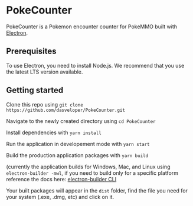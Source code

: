 # PokeCounter

PokeCounter is a Pokemon encounter counter for PokeMMO built with [Electron](https://www.electronjs.org/).

## Prerequisites

To use Electron, you need to install Node.js. We recommend that you use the latest LTS version available.

## Getting started

Clone this repo using `git clone https://github.com/dasveloper/PokeCounter.git`

Navigate to the newly created directory using `cd PokeCounter`

Install dependencies with `yarn install`

Run the application in developement mode with `yarn start`

Build the production application packages with `yarn build`

(currently the application builds for Windows, Mac, and Linux using `electron-builder -mwl`, if you need to build only for a specific platform reference the docs here: [electron-builder CLI](https://www.electron.build/cli)

Your built packages will appear in the `dist` folder, find the file you need for your system (.exe, .dmg, etc) and click on it.

